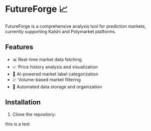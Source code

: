 # FutureForge 📈

FutureForge is a comprehensive analysis tool for prediction markets, currently supporting Kalshi and Polymarket platforms.

## Features

- 📊 Real-time market data fetching
- 📈 Price history analysis and visualization
- 🤖 AI-powered market label categorization
- 💹 Volume-based market filtering
- 📑 Automated data storage and organization

## Installation

1. Clone the repository: 

this is a test